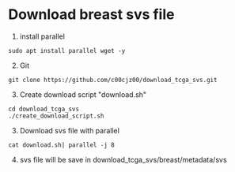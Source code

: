 # Download breast svs file
1. install parallel
```
sudo apt install parallel wget -y
```

2. Git 
```
git clone https://github.com/c00cjz00/download_tcga_svs.git
```

3. Create download script "download.sh"
```
cd download_tcga_svs
./create_download_script.sh
```

3. Download svs file with parallel
```
cat download.sh| parallel -j 8
```

4. svs file will be save in download_tcga_svs/breast/metadata/svs
